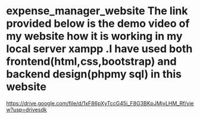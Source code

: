 # expense_manager_website The link provided below is the demo video of my website how it is working in my local server xampp .I have used both frontend(html,css,bootstrap) and backend design(phpmy sql) in this website
 https://drive.google.com/file/d/1xF86pXyTccG45i_F8G3BKpJMjvLHM_Rf/view?usp=drivesdk
